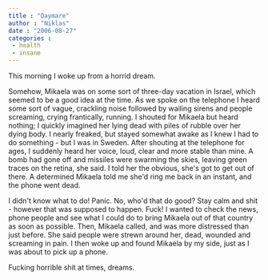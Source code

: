 ```yaml
---
title : "Daymare"
author : "Niklas"
date : "2006-08-27"
categories : 
 - health
 - insane
---
```


This morning I woke up from a horrid dream.

Somehow, Mikaela was on some sort of three-day vacation in Israel, which seemed to be a good idea at the time. As we spoke on the telephone I heard some sort of vague, crackling noise followed by wailing sirens and people screaming, crying frantically, running. I shouted for Mikaela but heard nothing; I quickly imagined her lying dead with piles of rubble over her dying body. I nearly freaked, but stayed somewhat awake as I knew I had to do something - but I was in Sweden. After shouting at the telephone for ages, I suddenly heard her voice, loud, clear and more stable than mine. A bomb had gone off and missiles were swarming the skies, leaving green traces on the retina, she said. I told her the obvious, she's got to get out of there. A determined Mikaela told me she'd ring me back in an instant, and the phone went dead.

I didn't know what to do! Panic. No, who'd that do good? Stay calm and shit - however that was supposed to happen. Fuck! I wanted to check the news, phone people and see what I could do to bring Mikaela out of that country as soon as possible. Then, Mikaela called, and was more distressed than just before. She said people were strewn around her, dead, wounded and screaming in pain. I then woke up and found Mikaela by my side, just as I was about to pick up a phone.

Fucking horrible shit at times, dreams.
